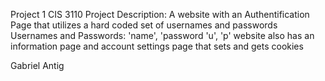 Project 1 CIS 3110
Project Description: A website with an Authentification Page that utilizes a hard coded set of usernames and passwords
                     Usernames and Passwords: 'name', 'password
                           'u', 'p'
                     website also has an information page and account settings page that sets and gets cookies

Gabriel Antig
